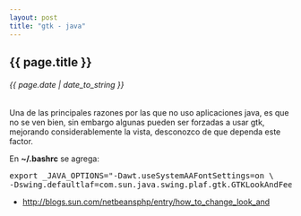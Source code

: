 ```yaml
---
layout: post
title: "gtk - java"
---
```


## {{ page.title }}
###### {{ page.date | date_to_string }}

Una de las principales razones por las que no uso aplicaciones java, es que no se ven bien, sin embargo algunas pueden ser forzadas a usar gtk, mejorando considerablemente la vista, desconozco de que dependa este factor.

En **~/.bashrc** se agrega:

<pre class="sh_sh">
export _JAVA_OPTIONS="-Dawt.useSystemAAFontSettings=on \
-Dswing.defaultlaf=com.sun.java.swing.plaf.gtk.GTKLookAndFeel"
</pre>

- <http://blogs.sun.com/netbeansphp/entry/how_to_change_look_and>

